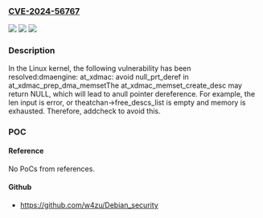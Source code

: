 ### [CVE-2024-56767](https://cve.mitre.org/cgi-bin/cvename.cgi?name=CVE-2024-56767)
![](https://img.shields.io/static/v1?label=Product&message=Linux&color=blue)
![](https://img.shields.io/static/v1?label=Version&message=b206d9a23ac71cb905f5fb6e0cd813406f89b678%3C%203d229600c54e9e0909080ecaf1aab0642aefa5f0%20&color=brighgreen)
![](https://img.shields.io/static/v1?label=Vulnerability&message=n%2Fa&color=brighgreen)

### Description

In the Linux kernel, the following vulnerability has been resolved:dmaengine: at_xdmac: avoid null_prt_deref in at_xdmac_prep_dma_memsetThe at_xdmac_memset_create_desc may return NULL, which will lead to anull pointer dereference. For example, the len input is error, or theatchan->free_descs_list is empty and memory is exhausted. Therefore, addcheck to avoid this.

### POC

#### Reference
No PoCs from references.

#### Github
- https://github.com/w4zu/Debian_security

